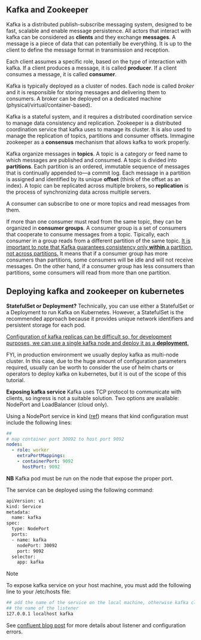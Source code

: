 ## Kafka and Zookeeper

Kafka is a distributed publish-subscribe messaging system, designed to be fast, scalable and enable message persistence. 
All actors that interact with kafka can be considered as **clients** and they exchange **messages**.
A message is a piece of data that can potentially be everything. It is up to the client to define the message format in 
transmission and reception.

Each client assumes a specific role, based on the type of interaction with kafka.
If a client produces a message, it is called **producer**. 
If a client consumes a message, it is called **consumer**.

Kafka is typically deployed as a cluster of nodes. 
Each node is called *broker* and it is responsible for storing messages and delivering them to consumers.
A broker can be deployed on a dedicated machine (physical/virtual/container-based).

Kafka is a stateful system, and it requires a distributed coordination service to manage data consistency and replication.
Zookeeper is a distributed coordination service that kafka uses to manage its cluster. 
It is also used to manage the replication of topics, partitions and consumer offsets.
Immagine zookeeper as a **consensus** mechanism that allows kafka to work properly.

Kafka organize messages in **topics**. A topic is a category or feed name to which messages are published and consumed.
A topic is divided into **partitions**. Each partition is an ordered, immutable sequence of messages that is continually appended to—a commit log.
Each message in a partition is assigned and identified by its unique **offset** (think of the offset as an index).
A topic can be replicated across multiple brokers, so **replication** is the process of synchronizing data across multiple servers.

A consumer can subscribe to one or more topics and read messages from them.

If more than one consumer must read from the same topic, they can be organized in **consumer groups**.
A consumer group is a set of consumers that cooperate to consume messages from a topic.
Tipically, each consumer in a group reads from a different partition of the same topic.
<u> It is important to note that Kafka guarantees consistency only **within** a partition, not across partitions.</u>
It means that if a consumer group has more consumers than partitions, some consumers will be idle and will not receive messages.
On the other hand, if a consumer group has less consumers than partitions, some consumers will read from more than one partition.

## Deploying kafka and zookeeper on kubernetes

**StatefulSet or Deployment?** Technically, you can use either a StatefulSet or a Deployment to run Kafka on Kubernetes.
However, a StatefulSet is the recommended approach because it provides unique network identifiers and persistent storage for each pod. 

<u>Configuration of kafka replicas can be difficult so, for development purposes, we can use a single kafka node and deploy
it as a **deployment**.</u>

FYI, in production environment we usually deploy kafka as multi-node cluster. 
In this case, due to the huge amount of configuration parameters required, usually 
can be worth to consider the use of helm charts or operators to deploy kafka on kubernetes, 
but it is out of the scope of this tutorial.

**Exposing kafka service** Kafka uses TCP protocol to communicate with clients, so 
ingress is not a suitable solution. Two options are available: NodePort and LoadBalancer (cloud only).

Using a NodePort service in kind ([ref](https://kind.sigs.k8s.io/docs/user/configuration/#nodeport-with-port-mappings)) means that kind configuration must include the following lines:

```yaml
## 
# map container port 30092 to host port 9092
nodes:
  - role: worker
    extraPortMappings:
    - containerPort: 9092
      hostPort: 9092
```

**NB** Kafka pod must be run on the node that expose the proper port.

The service can be deployed using the following command:

```bash
apiVersion: v1
kind: Service
metadata:
  name: kafka
spec:
  type: NodePort
  ports:
  - name: kafka
    nodePort: 30092
    port: 9092
  selector:
    app: kafka
```

> [!NOTE]
> To expose kafka service on your host machine, you must add the following line to your /etc/hosts file:
> ```bash
> ## add the name of the service on the local machine, otherwise kafka clients will not be able to resolve
> ## the name of the listener
> 127.0.0.1 localhost kafka
> ```

See [confluent blog post](https://www.confluent.io/blog/kafka-client-cannot-connect-to-broker-on-aws-on-docker-etc/) for
more details about listener and configuration errors.